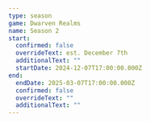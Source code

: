 ```yaml
---
type: season
game: Dwarven Realms
name: Season 2
start:
  confirmed: false
  overrideText: est. December 7th
  additionalText: ""
  startDate: 2024-12-07T17:00:00.000Z
end:
  endDate: 2025-03-07T17:00:00.000Z
  confirmed: false
  overrideText: ""
  additionalText: ""
---
```

